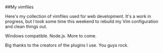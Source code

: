 ##My vimfiles

Here's my collection of vimfiles used for web development. It's a work in progress, but I took some time this weekend to rebuild my Vim configuration and clean things out.

Windows compatible. Node.js. More to come.

Big thanks to the creators of the plugins I use. You guys rock.
